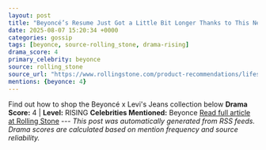 ```yaml
---
layout: post
title: "Beyoncé’s Resume Just Got a Little Bit Longer Thanks to This New Levi’s Jeans Commercial"
date: 2025-08-07 15:20:34 +0000
categories: gossip
tags: [beyonce, source-rolling_stone, drama-rising]
drama_score: 4
primary_celebrity: beyonce
source: rolling_stone
source_url: "https://www.rollingstone.com/product-recommendations/lifestyle/beyonce-levis-jeans-collab-where-to-buy-online-1235278092/"
mentions: {beyonce: 4}
---
```


Find out how to shop the Beyoncé x Levi's Jeans collection below **Drama Score:** 4 | **Level:** RISING **Celebrities Mentioned:** Beyonce [Read full article at Rolling Stone](https://www.rollingstone.com/product-recommendations/lifestyle/beyonce-levis-jeans-collab-where-to-buy-online-1235278092/) --- *This post was automatically generated from RSS feeds. Drama scores are calculated based on mention frequency and source reliability.*